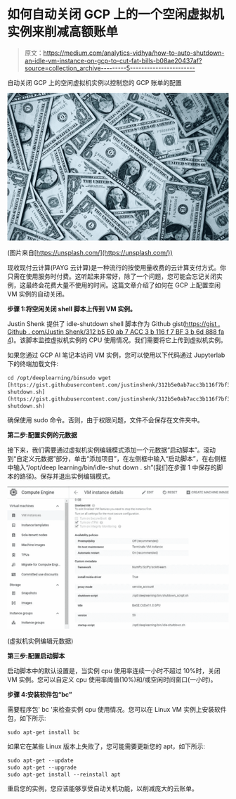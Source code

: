 # 如何自动关闭 GCP 上的一个空闲虚拟机实例来削减高额账单

> 原文：<https://medium.com/analytics-vidhya/how-to-auto-shutdown-an-idle-vm-instance-on-gcp-to-cut-fat-bills-b08ae20437af?source=collection_archive---------5----------------------->

自动关闭 GCP 上的空闲虚拟机实例以控制您的 GCP 账单的配置

![](img/b359cd89bc200c9db861d928f39f2e43.png)

(图片来自[https://unsplash.com/](https://unsplash.com/))

现收现付云计算(PAYG 云计算)是一种流行的按使用量收费的云计算支付方式。你只需在使用服务时付费。这听起来非常好，除了一个问题，您可能会忘记关闭实例，这最终会花费大量不使用的时间。这篇文章介绍了如何在 GCP 上配置空闲 VM 实例的自动关闭。

**步骤 1:将空闲关闭 shell 脚本上传到 VM 实例。**

Justin Shenk 提供了 idle-shutdown shell 脚本作为 Github gist([https://gist . Github . com/Justin Shenk/312 b5 E0 ab 7 ACC 3 b 116 f 7 BF 3 b 6d 888 fa 4](https://gist.github.com/justinshenk/312b5e0ab7acc3b116f7bf3b6d888fa4))。该脚本监控虚拟机实例的 CPU 使用情况。我们需要将它上传到虚拟机实例。

如果您通过 GCP AI 笔记本访问 VM 实例，您可以使用以下代码通过 Jupyterlab 下的终端加载文件:

```
cd /opt/deeplearning/binsudo wget [https://gist.githubusercontent.com/justinshenk/312b5e0ab7acc3b116f7bf3b6d888fa4/raw/59f021c2bf0388ba36e5a589dba52e233ee84964/idle-shutdown.sh](https://gist.githubusercontent.com/justinshenk/312b5e0ab7acc3b116f7bf3b6d888fa4/raw/59f021c2bf0388ba36e5a589dba52e233ee84964/idle-shutdown.sh) 
```

确保使用 sudo 命令。否则，由于权限问题，文件不会保存在文件夹中。

**第二步:配置实例的元数据**

接下来，我们需要通过虚拟机实例编辑模式添加一个元数据“启动脚本”。滚动到“自定义元数据”部分，单击“添加项目”，在左侧框中输入“启动脚本”，在右侧框中输入“/opt/deep learning/bin/idle-shut down . sh”(我们在步骤 1 中保存的脚本的路径)。保存并退出实例编辑模式。

![](img/0084cf5d299cb81f6347ea496006b4ff.png)

(虚拟机实例编辑元数据)

**第三步:配置启动脚本**

启动脚本中的默认设置是，当实例 cpu 使用率连续一小时不超过 10%时，关闭 VM 实例。您可以自定义 cpu 使用率阈值(10%)和/或空闲时间窗口(一小时)。

**步骤 4:安装软件包“bc”**

需要程序包' bc '来检查实例 cpu 使用情况。您可以在 Linux VM 实例上安装软件包，如下所示:

```
sudo apt-get install bc
```

如果它在某些 Linux 版本上失败了，您可能需要更新您的 apt，如下所示:

```
sudo apt-get --update
sudo apt-get --upgrade
sudo apt-get install --reinstall apt
```

重启您的实例，您应该能够享受自动关机功能，以削减庞大的云账单。